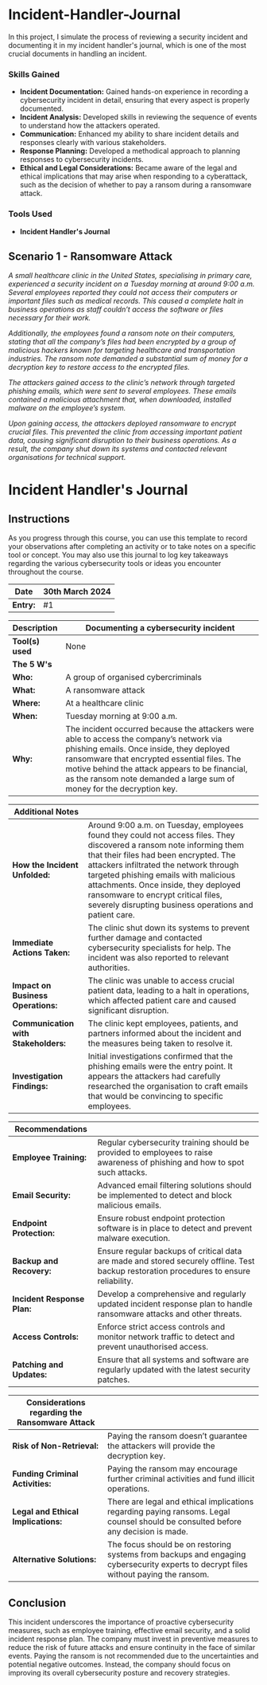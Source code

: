 # Incident-Handler-Journal
In this project, I simulate the process of reviewing a security incident and documenting it in my incident handler's journal, which is one of the most crucial documents in handling an incident.

### Skills Gained

- **Incident Documentation:** Gained hands-on experience in recording a cybersecurity incident in detail, ensuring that every aspect is properly documented.
- **Incident Analysis:** Developed skills in reviewing the sequence of events to understand how the attackers operated.
- **Communication:** Enhanced my ability to share incident details and responses clearly with various stakeholders.
- **Response Planning:** Developed a methodical approach to planning responses to cybersecurity incidents.
- **Ethical and Legal Considerations:** Became aware of the legal and ethical implications that may arise when responding to a cyberattack, such as the decision of whether to pay a ransom during a ransomware attack.

### Tools Used

- **Incident Handler's Journal**

## Scenario 1 - Ransomware Attack
_A small healthcare clinic in the United States, specialising in primary care, experienced a security incident on a Tuesday morning at around 9:00 a.m. Several employees reported they could not access their computers or important files such as medical records. This caused a complete halt in business operations as staff couldn’t access the software or files necessary for their work._

_Additionally, the employees found a ransom note on their computers, stating that all the company’s files had been encrypted by a group of malicious hackers known for targeting healthcare and transportation industries. The ransom note demanded a substantial sum of money for a decryption key to restore access to the encrypted files._

_The attackers gained access to the clinic’s network through targeted phishing emails, which were sent to several employees. These emails contained a malicious attachment that, when downloaded, installed malware on the employee’s system._

_Upon gaining access, the attackers deployed ransomware to encrypt crucial files. This prevented the clinic from accessing important patient data, causing significant disruption to their business operations. As a result, the company shut down its systems and contacted relevant organisations for technical support._


# Incident Handler's Journal

## Instructions

As you progress through this course, you can use this template to record your observations after completing an activity or to take notes on a specific tool or concept. You may also use this journal to log key takeaways regarding the various cybersecurity tools or ideas you encounter throughout the course.

| Date           | 30th March 2024     |
|----------------|---------------------|
| **Entry:**     | #1                  |

| **Description**                               | **Documenting a cybersecurity incident**  |
|-----------------------------------------------|-------------------------------------------|
| **Tool(s) used**                              | None                                      |
| **The 5 W's**                                 |                                           |
| **Who:**                                      | A group of organised cybercriminals      |
| **What:**                                     | A ransomware attack                      |
| **Where:**                                    | At a healthcare clinic                   |
| **When:**                                     | Tuesday morning at 9:00 a.m.             |
| **Why:**                                      | The incident occurred because the attackers were able to access the company’s network via phishing emails. Once inside, they deployed ransomware that encrypted essential files. The motive behind the attack appears to be financial, as the ransom note demanded a large sum of money for the decryption key.  |


| **Additional Notes**                          |                                           |
|-----------------------------------------------|-------------------------------------------|
| **How the Incident Unfolded:**                | Around 9:00 a.m. on Tuesday, employees found they could not access files. They discovered a ransom note informing them that their files had been encrypted. The attackers infiltrated the network through targeted phishing emails with malicious attachments. Once inside, they deployed ransomware to encrypt critical files, severely disrupting business operations and patient care. |
| **Immediate Actions Taken:**                  | The clinic shut down its systems to prevent further damage and contacted cybersecurity specialists for help. The incident was also reported to relevant authorities. |
| **Impact on Business Operations:**            | The clinic was unable to access crucial patient data, leading to a halt in operations, which affected patient care and caused significant disruption. |
| **Communication with Stakeholders:**          | The clinic kept employees, patients, and partners informed about the incident and the measures being taken to resolve it. |
| **Investigation Findings:**                   | Initial investigations confirmed that the phishing emails were the entry point. It appears the attackers had carefully researched the organisation to craft emails that would be convincing to specific employees. |

| **Recommendations**   |                                           |
|-----------------------------------------------|-------------------------------------------|
| **Employee Training:**                        | Regular cybersecurity training should be provided to employees to raise awareness of phishing and how to spot such attacks. |
| **Email Security:**                           | Advanced email filtering solutions should be implemented to detect and block malicious emails. |
| **Endpoint Protection:**                      | Ensure robust endpoint protection software is in place to detect and prevent malware execution. |
| **Backup and Recovery:**                      | Ensure regular backups of critical data are made and stored securely offline. Test backup restoration procedures to ensure reliability. |
| **Incident Response Plan:**                   | Develop a comprehensive and regularly updated incident response plan to handle ransomware attacks and other threats. |
| **Access Controls:**                          | Enforce strict access controls and monitor network traffic to detect and prevent unauthorised access. |
| **Patching and Updates:**                     | Ensure that all systems and software are regularly updated with the latest security patches. |

| **Considerations regarding the Ransomware Attack**   |                                           |
|-----------------------------------------------|-------------------------------------------|
| **Risk of Non-Retrieval:**                    | Paying the ransom doesn’t guarantee the attackers will provide the decryption key. |
| **Funding Criminal Activities:**              | Paying the ransom may encourage further criminal activities and fund illicit operations. |
| **Legal and Ethical Implications:**           | There are legal and ethical implications regarding paying ransoms. Legal counsel should be consulted before any decision is made. |
| **Alternative Solutions:**                    | The focus should be on restoring systems from backups and engaging cybersecurity experts to decrypt files without paying the ransom. |

## Conclusion

This incident underscores the importance of proactive cybersecurity measures, such as employee training, effective email security, and a solid incident response plan. The company must invest in preventive measures to reduce the risk of future attacks and ensure continuity in the face of similar events. Paying the ransom is not recommended due to the uncertainties and potential negative outcomes. Instead, the company should focus on improving its overall cybersecurity posture and recovery strategies.

